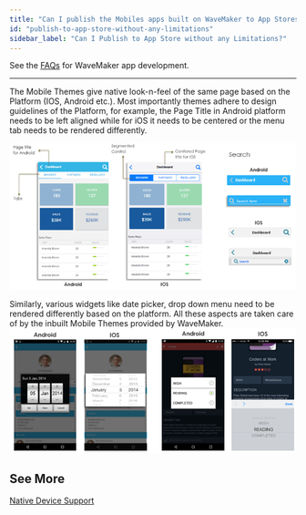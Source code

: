```yaml
---
title: "Can I publish the Mobiles apps built on WaveMaker to App Stores without any limitations?"
id: "publish-to-app-store-without-any-limitations"
sidebar_label: "Can I Publish to App Store without any Limitations?"
---
```

See the [FAQs](index.md) for WaveMaker app development.      

---
The Mobile Themes give native look-n-feel of the same page based on the Platform (IOS, Android etc.). Most importantly themes adhere to design guidelines of the Platform, for example, the Page Title in Android platform needs to be left aligned while for iOS it needs to be centered or the menu tab needs to be rendered differently.

[![](/learn/assets/mobile_native_UIlooknfeel.png)](/learn/assets/mobile_native_UIlooknfeel.png)

Similarly, various widgets like date picker, drop down menu need to be rendered differently based on the platform. All these aspects are taken care of by the inbuilt Mobile Themes provided by WaveMaker. [![](/learn/assets/mobile_native_UIcontrols.png)](/learn/assets/mobile_native_UIcontrols.png)

## See More

[Native Device Support](/learn/hybrid-mobile/native-device-support/)   

